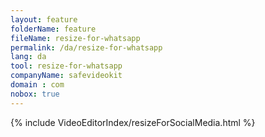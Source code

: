 ```yaml
---
layout: feature
folderName: feature
fileName: resize-for-whatsapp
permalink: /da/resize-for-whatsapp
lang: da
tool: resize-for-whatsapp
companyName: safevideokit
domain : com
nobox: true
---
```


{% include VideoEditorIndex/resizeForSocialMedia.html %}

   